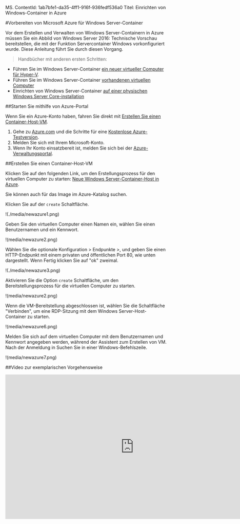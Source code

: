 MS. ContentId: 1ab7bfe1-da35-4ff1-916f-936fedf536a0
Titel: Einrichten von Windows-Container in Azure

#Vorbereiten von Microsoft Azure für Windows Server-Container

Vor dem Erstellen und Verwalten von Windows Server-Containern in Azure müssen Sie ein Abbild von Windows Server 2016: Technische Vorschau bereitstellen, die mit der Funktion Servercontainer Windows vorkonfiguriert wurde.
Diese Anleitung führt Sie durch diesen Vorgang.

> Handbücher mit anderen ersten Schritten:
> 

*   Führen Sie im Windows Server-Container [ein neuer virtueller Computer für Hyper-V](./container_setup.md).
*   Führen Sie im Windows Server-Container [vorhandenen virtuellen Computer](./inplace_setup.md)
*   Einrichten von Windows Server-Container [auf einer physischen Windows Server Core-installation](./inplace_setup.md)

##Starten Sie mithilfe von Azure-Portal

Wenn Sie ein Azure-Konto haben, fahren Sie direkt mit [Erstellen Sie einen Container-Host-VM](#CreateacontainerhostVM).

1.  Gehe zu [Azure.com](https://azure.com) und die Schritte für eine [Kostenlose Azure-Testversion](https://azure.microsoft.com/en-us/pricing/free-trial/).
2.  Melden Sie sich mit Ihrem Microsoft-Konto.
3.  Wenn Ihr Konto einsatzbereit ist, melden Sie sich bei der [Azure-Verwaltungsportal](https://portal.azure.com).

##Erstellen Sie einen Container-Host-VM

Klicken Sie auf den folgenden Link, um den Erstellungsprozess für den virtuellen Computer zu starten: [Neue Windows Server-Container-Host in Azure](https://portal.azure.com/#gallery/Microsoft.WindowsServer2016TechnicalPreviewwithContainers).

Sie können auch für das Image im Azure-Katalog suchen.

Klicken Sie auf der `create` Schaltfläche.

!(./media/newazure1.png)

Geben Sie den virtuellen Computer einen Namen ein, wählen Sie einen Benutzernamen und ein Kennwort.

!(media/newazure2.png)

Wählen Sie die optionale Konfiguration > Endpunkte >, und geben Sie einen HTTP-Endpunkt mit einem privaten und öffentlichen Port 80, wie unten dargestellt.
Wenn Fertig klicken Sie auf "ok" zweimal.

!(./media/newazure3.png)

Aktivieren Sie die Option `create` Schaltfläche, um den Bereitstellungsprozess für die virtuellen Computer zu starten.

!(media/newazure2.png)

Wenn die VM-Bereitstellung abgeschlossen ist, wählen Sie die Schaltfläche "Verbinden", um eine RDP-Sitzung mit dem Windows Server-Host-Container zu starten.

!(media/newazure6.png)

Melden Sie sich auf dem virtuellen Computer mit dem Benutzernamen und Kennwort angegeben werden, während der Assistent zum Erstellen von VM.
Nach der Anmeldung in Suchen Sie in einer Windows-Befehlszeile.

!(media/newazure7.png)

##Video zur exemplarischen Vorgehensweise

<iframe src="https://channel9.msdn.com/Blogs/containers/Quick-Start-Configure-Windows-Server-Containers-in-Microsoft-Azure/player" width="800" height="450" allowFullScreen="true" frameBorder="0" scrolling="no" caps_internal_Id="f5f02a2b-813f-439f-a3ce-dcf1a3768b2a" />

##Nächste Schritte – starten Sie mithilfe von Containern

Jetzt, eine Windows Server-2016 durch Ausführen der Funktion Servercontainer Windows System zur Arbeit mit Windows Server-Containern und Windows Server-Container Bilder die folgenden Handbücher zu wechseln.

[Schnellstart: Windows Server-Container und Docker](./manage_docker.md)[Schnellstart: Windows Server-Container und PowerShell](./manage_powershell.md)

-------------------
[Back to Container Home](../containers_welcome.md)  
[Known Issues for Current Release](../about/work_in_progress.md)


